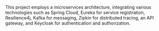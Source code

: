 This project employs a microservices architecture, integrating various technologies such as Spring Cloud, Eureka for service registration, Resilience4j, Kafka for messaging, Zipkin for distributed tracing, an API gateway, and Keycloak for authentication and authorization.
